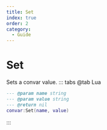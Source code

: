 ```yaml
---
title: Set
index: true
order: 2
category:
  - Guide
---
```


# Set
Sets a convar value.
::: tabs
@tab Lua
```lua
--- @param name string
--- @param value string
--- @return nil
convar:Set(name, value)
```

:::